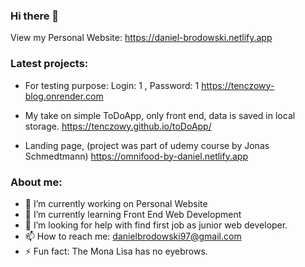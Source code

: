 ### Hi there 👋
View my Personal Website: https://daniel-brodowski.netlify.app

### Latest projects: 
- For testing purpose: Login: 1 , Password: 1 
https://tenczowy-blog.onrender.com 

- My take on simple ToDoApp, only front end, data is saved in local storage.
https://tenczowy.github.io/toDoApp/
- Landing page, (project was part of udemy course by Jonas Schmedtmann) https://omnifood-by-daniel.netlify.app

### About me: 
- 🔭 I’m currently working on Personal Website
- 🌱 I’m currently learning Front End Web Development
- 🤔 I’m looking for help with find first job as junior web developer.
- 📫 How to reach me: danielbrodowski97@gmail.com
- ⚡ Fun fact: The Mona Lisa has no eyebrows.

<!--
**tenczowy/tenczowy** is a ✨ _special_ ✨ repository because its `README.md` (this file) appears on your GitHub profile.

Here are some ideas to get you started:

- 🔭 I’m currently working on ...
- 🌱 I’m currently learning ...
- 👯 I’m looking to collaborate on ...
- 🤔 I’m looking for help with ...
- 💬 Ask me about ...
- 📫 How to reach me: ...
- 😄 Pronouns: ...
- ⚡ Fun fact: ...
-->
